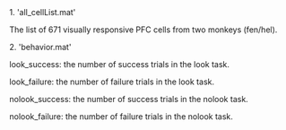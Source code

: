 <!DOCTYPE html>
<html>
<head>
    <title><h1>Data description</h1></title>
</head>
<body>
    1. 'all_cellList.mat'
    <p>The list of 671 visually responsive PFC cells from two monkeys (fen/hel).</p>
</body>
    2. 'behavior.mat'
    <p> look_success: the number of success trials in the look task.</p>
    <p> look_failure: the number of failure trials in the look task.</p>
    <p> nolook_success: the number of success trials in the nolook task.</p>
    <p> nolook_failure: the number of failure trials in the nolook task.</p>
</html>
